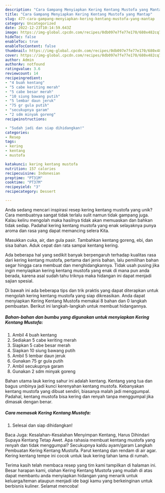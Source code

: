 ```yaml
---
description: "Cara Gampang Menyiapkan Kering Kentang Mustofa yang Mantap"
title: "Cara Gampang Menyiapkan Kering Kentang Mustofa yang Mantap"
slug: 477-cara-gampang-menyiapkan-kering-kentang-mustofa-yang-mantap
category: Uncategorized
date: 2022-12-23T10:14:59.643Z
image: https://img-global.cpcdn.com/recipes/0db097e7fe77e170/680x482cq70/kering-kentang-mustofa-foto-resep-utama.jpg
hideToc: false
enableToc: true
enableTocContent: false
thumbnail: https://img-global.cpcdn.com/recipes/0db097e7fe77e170/680x482cq70/kering-kentang-mustofa-foto-resep-utama.jpg
cover: https://img-global.cpcdn.com/recipes/0db097e7fe77e170/680x482cq70/kering-kentang-mustofa-foto-resep-utama.jpg
author: Admin
authorAv: notfound
ratingvalue: 3.6
reviewcount: 14
recipeingredient:
- "4 buah kentang"
- "5 cabe keriting merah"
- "5 cabe besar merah"
- "10 siung bawang putih"
- "5 lembar daun jeruk"
- "75 gr gula putih"
- "secukupnya garam"
- "2 sdm minyak goreng"
recipeinstructions:

- "Sudah jadi dan siap dihidangkan!"
categories:
- Resep
tags:
- kering
- kentang
- mustofa

katakunci: kering kentang mustofa 
nutrition: 157 calories
recipecuisine: Indonesian
preptime: "PT31M"
cooktime: "PT37M"
recipeyield: "3"
recipecategory: Dessert

---
```





Anda sedang mencari inspirasi resep kering kentang mustofa yang unik? Cara membuatnya sangat tidak terlalu sulit namun tidak gampang juga. Kalau keliru mengolah maka hasilnya tidak akan memuaskan dan bahkan tidak sedap. Padahal kering kentang mustofa yang enak selayaknya punya aroma dan rasa yang dapat memancing selera Kita.





Masukkan cuka, air, dan gula pasir. Tambahkan kentang goreng, ebi, dan sisa bahan. Aduk cepat dan rata sampai kentang kering.

Ada beberapa hal yang sedikit banyak berpengaruh terhadap kualitas rasa dari kering kentang mustofa, pertama dari jenis bahan, lalu pemilihan bahan segar hingga cara membuat dan menghidangkannya. Tidak usah pusing jika ingin menyiapkan kering kentang mustofa yang enak di mana pun anda berada, karena asal sudah tahu triknya maka hidangan ini dapat menjadi sajian spesial.






Di bawah ini ada beberapa tips dan trik praktis yang dapat diterapkan untuk mengolah kering kentang mustofa yang siap dikreasikan. Anda dapat menyiapkan Kering Kentang Mustofa memakai 8 bahan dan 0 langkah pembuatan. Berikut ini langkah-langkah untuk membuat hidangannya.

<!--inarticleads1-->

##### Bahan-bahan dan bumbu yang digunakan untuk menyiapkan Kering Kentang Mustofa:

1. Ambil 4 buah kentang
1. Sediakan 5 cabe keriting merah
1. Siapkan 5 cabe besar merah
1. Siapkan 10 siung bawang putih
1. Ambil 5 lembar daun jeruk
1. Gunakan 75 gr gula putih
1. Ambil secukupnya garam
1. Gunakan 2 sdm minyak goreng


Bahan utama lauk kering sahur ini adalah kentang. Kentang yang tua dan bagus umbinya jadi kunci kerenyahan kentang mustofa. Kebanyakan kentang mustofa yang dibuat sendiri, biasanya malah jadi menggumpal. Padahal, kentang mustofa bisa kering dan renyah tanpa menggumpal jika dimasak dengan benar. 

<!--inarticleads2-->

##### Cara memasak Kering Kentang Mustofa:


1. Selesai dan siap dihidangkan!

Baca Juga: Kesalahan-Kesalahan Menyimpan Kentang, Harus Dihindari Supaya Kentang Tetap Awet. Apa rahasia membuat kentang mustofa yang renyah dan tidak menggumpal? Secukupnya kaldu ayam/garam Langkah Pembuatan Kering Kentang Mustofa. Parut kentang dan rendam di air agar. Kering kentang tempe ini cocok untuk lauk kering tahan lama di rumah. 

Terima kasih telah membaca resep yang tim kami tampilkan di halaman ini. Besar harapan kami, olahan Kering Kentang Mustofa yang mudah di atas dapat membantu anda menyiapkan hidangan yang menarik untuk keluarga/teman ataupun menjadi ide bagi kamu yang berkeinginan untuk berbisnis kuliner. Selamat mencoba!
